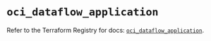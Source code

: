 # `oci_dataflow_application`

Refer to the Terraform Registry for docs: [`oci_dataflow_application`](https://registry.terraform.io/providers/hashicorp/oci/7.19.0/docs/resources/dataflow_application).
